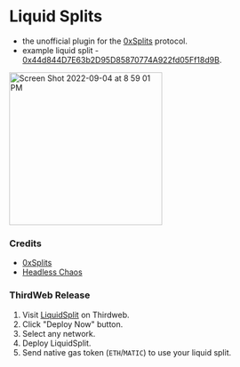 # Liquid Splits

- the unofficial plugin for the [0xSplits](https://www.0xsplits.xyz/) protocol.
- example liquid split - [0x44d844D7E63b2D95D85870774A922fd05Ff18d9B](https://mumbai.polygonscan.com/address/0x44d844D7E63b2D95D85870774A922fd05Ff18d9B#code).

<img width="275" alt="Screen Shot 2022-09-04 at 8 59 01 PM" src="https://user-images.githubusercontent.com/23249402/188338555-6c60860d-09cd-4aa5-8f20-5afc6317afce.png">



### Credits

- [0xSplits](https://www.0xsplits.xyz/)
- [Headless Chaos](https://chaos.build/)

### ThirdWeb Release

1. Visit [LiquidSplit](https://thirdweb.com/sweetman.eth/LiquidSplit) on Thirdweb.
1. Click "Deploy Now" button.
1. Select any network.
1. Deploy LiquidSplit.
1. Send native gas token (`ETH`/`MATIC`) to use your liquid split.
